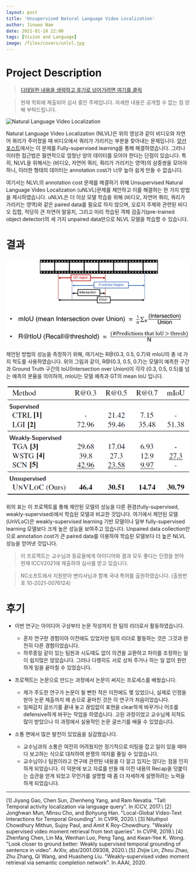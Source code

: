 ```yaml
---
layout: post
title: 'Unsupervised Natural Language Video Localization'
author: Jinwoo Nam
date: 2021-01-10 22:00
tags: [Vision and Language]
image: /files/covers/unlvl.jpg
---
```


# Project Description

> [디테일한 내용을 생략하고 후기로 넘어가려면 여기를 클릭](#후기)

> 현재 학회에 제출되어 심사 중인 주제입니다. 자세한 내용은 공개할 수 없는 점 양해 부탁드립니다.

![Natural Language Video Localization](/files/images/nlvl/nlvl.gif)

Natural Language Video Localization (NLVL)은 위의 영상과 같이 비디오와 자연어 쿼리가 주어졌을 때 비디오에서 쿼리가 가리키는 부분을 찾아내는 문제입니다.
[앞선 포스트](https://skaws2003.github.io/2020/09/09/NLVL/)에서는 이 문제를 Fully-supervised learning을 통해 해결하였습니다. 그러나 이러한 접근법은 필연적으로 엄청난 양의 데이터를 모아야 한다는 단점이 있습니다. 
특히, NLVL을 위해서는 (비디오, 자연어 쿼리, 쿼리가 가리키는 영역)의 삼중쌍을 모아야 하나, 이러한 형태의 데이터는 annotation cost가 너무 높아 쉽게 만들 수 없습니다.

여기서는 NLVL의 annotation cost 문제를 해결하기 위해 Unsupervised Natural Language Video Localization (uNLVL)문제를 제안하고 이를 해결하는 한 가지 방법을 제시하였습니다.
uNLVL은 더 이상 모델 학습을 위해 (비디오, 자연어 쿼리, 쿼리가 가리키는 영역)와 같은 paired data를 필요로 하지 않으며, 오로지 주제와 관련된 비디오 집합, 적당히 큰 자연어 말뭉치, 그리고 미리 학습된 객체 검출기(pre-trained object detector)의 세 가지 unpaired data만으로 NLVL 모델을 학습할 수 있습니다.


# 결과

![Evaluation metrics](/files/images/nlvl/metrics.jpg)

제안된 방법의 성능을 측정하기 위해, 여기서는 R@{0.3, 0.5, 0.7}와 mIoU의 총 네 가지 척도를 사용하였습니다. 위의 그림과 같이, R@{0.3, 0.5, 0.7}는 모델이 예측한 구간과 Ground Truth 구간의 IoU(Intersection over Union)이 각각 {0.3, 0.5, 0.5}를 넘는 예측의 분율을 의미하여, mIoU는 모델 예측과 GT의 mean IoU 입니다.


![Performance Comparison](/files/images/nlvl/unlvl-results.png)

위의 표는 이 프로젝트를 통해 제안된 모델의 성능을 다른 환경(fully-supervised, weakly-supervised)에서 학습된 모델과 비교한 것입니다. 여기에서 제안된 모델(UnVLoC)은 weakly-supervised learning 기반 모델이나 일부 fully-supervised learning 모델보다 크게 높은 성능을 보여주고 있습니다. Unpaired data collection만으로 annotation cost가 큰 paired data를 이용하여 학습된 모델보다 더 높은 NLVL 성능을 얻어낸 것입니다.

> 이 프로젝트는 교수님과 동료들에게 아이디어와 결과 모두 좋다는 인정을 받아 현재 ICCV2021에 제출하여 심사를 받고 있습니다.

> NC소프트에서 지원받아 변리사님과 함께 국내 특허를 출원하였습니다. (출원번호 10-2021-0076124)

# 후기

* 이번 연구는 아이디어 구상부터 논문 작성까지 한 팀의 리더로서 활동하였습니다.
    * 혼자 연구한 경험이야 이전에도 있었지만 팀의 리더로 활동하는 것은 그것과 완전히 다른 경험이었습니다.
    * 하루종일 같이 있는 팀원과 시도때도 없이 의견을 교환하고 차이를 조정하는 일이 쉽지많은 않았습니다. 그러나 다행히도 서로 상처 주거나 하는 일 없이 원만하게 일을 끝마칠 수 있었습니다.

* 프로젝트는 논문으로 만드는 과정에서 논문이 써지는 프로세스를 배웠습니다.
    * 제가 주도한 연구가 논문이 될 뻔한 적은 이전에도 몇 있었으나, 실제로 인정을 받아 논문 제출까지 제 손으로 끝마친 것은 이 연구가 처음이었습니다.
    * 일찌감치 글쓰기를 끝내 놓고 끊임없이 표현을 clear하게 바꾸거나 어조를 defensive하게 바꾸는 작업을 하였습니다. 고된 과정이었고 교수님께 지적도 많이 받았으나 이 과정에서 실용적인 논문 글쓰기를 배울 수 있었습니다.

* 소통 면에서 많은 발전이 있었음을 실감했습니다.
    * 교수님과의 소통은 여전히 어려웠지만 정기적으로 미팅을 잡고 일이 있을 때마다 보고하는 식으로 대처하여 분쟁의 여지를 줄일 수 있었습니다.
    * 교수님이나 팀원이라고 연구에 관련된 내용을 다 알고 있지는 않다는 점을 인지하게 되었습니다. 이 덕분에 보고 자료를 만들 때 이전 내용의 Recap을 덧붙이는 습관을 얻게 되었고 무언가를 설명할 때 좀 더 자세하게 설명하려는 노력을 하게 되었습니다.


---
[1] Jiyang Gao, Chen Sun, Zhenheng Yang, and Ram Nevatia. "Tall: Temporal activity localization via language query". In ICCV, 2017.\\
[2] Jonghwan Mun, Minsu Cho, and Bohyung Han. "Local-Global Video-Text Interactions for Temporal Grounding". In CVPR, 2020.\\
[3] Niluthpol Chowdhury Mithun, Sujoy Paul, and Amit K Roy-Chowdhury. "Weakly supervised video moment retrieval from text queries". In CVPR, 2019.\\
[4] Zhenfang Chen, Lin Ma, Wenhan Luo, Peng Tang, and Kwan-Yee K. Wong. "Look closer to ground better: Weakly supervised temporal grounding of sentence in video". ArXiv, abs/2001.09308, 2020.\\
[5] Zhijie Lin, Zhou Zhao, Zhu Zhang, Qi Wang, and Huasheng Liu. "Weakly-supervised video moment retrieval via semantic completion network". In AAAI, 2020.
